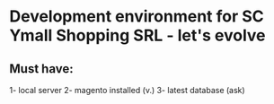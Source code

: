Development environment for SC Ymall Shopping SRL - let's evolve
===

 <h2> Must have: </h2>
 
 1- local server
 2- magento installed (v.)
 3- latest database (ask)
 

